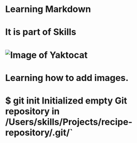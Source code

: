 # Learning Markdown

# It is part of Skills 

# ![Image of Yaktocat](https://octodex.github.com/images/yaktocat.png)

# Learning how to add images.

# $ git init Initialized empty Git repository in /Users/skills/Projects/recipe-repository/.git/`
